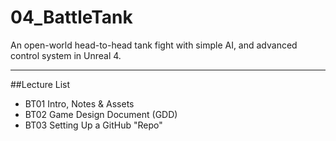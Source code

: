 # 04_BattleTank
An open-world head-to-head tank fight with simple AI, and advanced control system in Unreal 4.

---
##Lecture List
* BT01 Intro, Notes & Assets
* BT02 Game Design Document (GDD)
* BT03 Setting Up a GitHub  "Repo"

